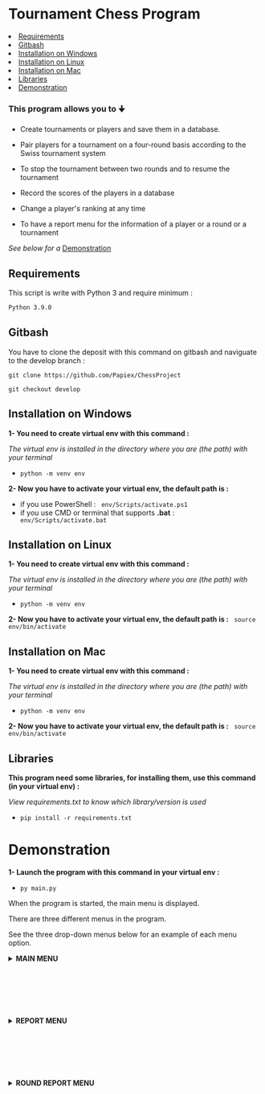 # Tournament Chess Program

<li><a href="#requirements">Requirements</a></li>
<li><a href="#gitbash">Gitbash</a></li>
<li><a href="#installation-on-windows">Installation on Windows</a></li>
<li><a href="#installation-on-linux">Installation on Linux</a></li>
<li><a href="#installation-on-mac">Installation on Mac</a></li>
<li><a href="#libraries">Libraries</a></li>
<li><a href="#demonstration">Demonstration</a></li>

### This program allows you to 🠋

- Create tournaments or players and save them in a database.

- Pair players for a tournament on a four-round basis according to the Swiss tournament system

- To stop the tournament between two rounds and to resume the tournament

- Record the scores of the players in a database

- Change a player's ranking at any time

- To have a report menu for the information of a player or a round or a tournament

*See below for a* <a href="#demonstration">Demonstration</a>

## Requirements
This script is write with Python 3 and require minimum :
```bash
Python 3.9.0
```
## Gitbash
You have to clone the deposit with this command on gitbash and naviguate to the develop branch :
```
git clone https://github.com/Papiex/ChessProject
```
```
git checkout develop
```
## Installation on Windows
__1- You need to create virtual env with this command :__

*The virtual env is installed in the directory where you are (the path) with your terminal*

- ```python -m venv env```

__2- Now you have to activate your virtual env, the default path is :__
- if you use PowerShell :
``` env/Scripts/activate.ps1```
- if you use CMD or terminal that supports __.bat__ :
``` env/Scripts/activate.bat```

## Installation on Linux
__1- You need to create virtual env with this command :__

*The virtual env is installed in the directory where you are (the path) with your terminal*

- ```python -m venv env```

__2- Now you have to activate your virtual env, the default path is :__
``` source env/bin/activate```

## Installation on Mac
__1- You need to create virtual env with this command :__

*The virtual env is installed in the directory where you are (the path) with your terminal*

- ```python -m venv env```

__2- Now you have to activate your virtual env, the default path is :__
``` source env/bin/activate```

## Libraries
__This program need some libraries, for installing them, use this command (in your virtual env) :__

*View requirements.txt to know which library/version is used*

- ```pip install -r requirements.txt```

# Demonstration

__1- Launch the program with this command in your virtual env :__

- ```py main.py```

When the program is started, the main menu is displayed.

There are three different menus in the program.

See the three drop-down menus below for an example of each menu option.

<details>
  <summary><b>MAIN MENU</b></summary>

<li><a href="#1---create-a-tournament">1 - Create a tournament</a></li>
<li><a href="#2---add-players-to-a-tournament">2 - Add players to a Tournament</a></li>
<li><a href="#3---launch-or-continue-a-tournament">3 - Launch or continue a tournament</a></li>
<li><a href="#4---add-player-to-database">4 - Add player to database</a></li>
<li><a href="#5---modify-player-general-score">5 - Modify player general score</a></li>
<li><a href="#6---report-menu">6 - Report menu</a></li>
<li><a href="#7---exit-the-program">7 - Exit the program</a></li>

![image](https://user-images.githubusercontent.com/81369778/136022869-22b1f44c-b777-46e4-9f4b-4c334afbe9a0.png)

## 1 - Create a tournament

¤ ***THE PROGRAM WILL ASK YOU :***
- The name
- The place
- The start and end date
- The time between tour
- The description

...and will save the tournament into the database.

![image](https://user-images.githubusercontent.com/81369778/136024702-b5e2a6e7-1aeb-4160-bffc-27826356c941.png)

<li><a href="#demonstration">Click here for back to the table contents</a></li>  
  
## 2 - Add players to a Tournament

¤ ***THE PROGRAM WILL SHOW YOU ALL THE TOURNAMENTS
AND WAIT YOU CHOOSE TOURNAMENT ID FOR ADD PLAYERS 🠋***
- If database have no tournament, the program will raise an error

![image](https://user-images.githubusercontent.com/81369778/136026037-f0a6370e-428d-4f8f-b940-3eaea5b41beb.png)

¤ ***NOW YOU HAVE TO SELECT 8 PLAYERS ID 🠋***

![image](https://user-images.githubusercontent.com/81369778/136026617-9a513a54-59df-4e91-abb5-3e4b91040ae1.png)

¤ ***AFTER THAT THE LIST OF SELECTED PLAYERS IS DISPLAYED 🠋***

![image](https://user-images.githubusercontent.com/81369778/136037072-357847c4-6f50-411b-bc88-3a33c729d4de.png)

<li><a href="#demonstration">Click here for back to the table contents</a></li>  
  
## 3 - Launch or continue a tournament

¤ ***THE PROGRAM WILL SHOW YOU ALL THE TOURNAMENTS
AND WAIT YOU CHOOSE TOURNAMENT ID TO LAUNCHED 🠋***
- If database have no tournament, the program will raise an error

![image](https://user-images.githubusercontent.com/81369778/136172114-2ff6d040-ad7c-4161-a42a-244ea669028b.png)

¤ ***THE FIRST ROUND IS RUN ONLY IF 8 PLAYERS HAVE BEEN PREVIOUSLY ADDED TO THE TOURNAMENT SELECTED***

¤ ***NOW YOU HAVE TO ENTER EVERY MATCH RESULT FOR THE ROUND 1 ACCORDING TO THE BOARD***
- You only need to enter the result of the first player of players pair, the result of second player is
  automatically selected according to the result of the first player

![image](https://user-images.githubusercontent.com/81369778/136173207-ba3fea52-c03e-4dfc-af21-d5fcc4b4edf5.png)

![image](https://user-images.githubusercontent.com/81369778/136175079-b1ab532a-a326-4a52-acd6-ca1e4e6e000b.png)

¤ ***WHEN A ROUND IS FINISHED YOU HAVE TO CHOOSE IF YOU WANT TO CONTINUE TO THE NEXT ROUND OR EXIT AND SAVE🠋***
- If you choose to exit and save,
the next time you restart this tournament, you will continue in the round where you stopped
- When at least one round is finished you can view the report in the round report menu of this tournament

![image](https://user-images.githubusercontent.com/81369778/136175829-f29bf63e-c6fc-470e-861f-78119a1ec113.png)

<li><a href="#demonstration">Click here for back to the table contents</a></li>  
  
## 4 - Add player to database

¤ ***THE PROGRAM WILL ASK YOU :***
- The first name
- The last name
- The birthday
- The genre

...and will save the player into the database.

![image](https://user-images.githubusercontent.com/81369778/136023836-f68d5432-e6f1-4aeb-8385-d900e0da2640.png)

<li><a href="#demonstration">Click here for back to the table contents</a></li>  
  
## 5 - Modify player general score

¤***THE PROGRAM WILL SHOW YOU THE LIST OF ALL PLAYERS AND WAIT YOU TO CHOOSE
ID OF ONE PLAYER TO MODIFY HIS GENERAL RANKING🠋***
- After you enter the new score, the program display the new score of the player

![image](https://user-images.githubusercontent.com/81369778/136179371-51fbc1aa-e7ad-475f-b4ec-4cf9e509cb68.png)

![image](https://user-images.githubusercontent.com/81369778/136180493-fb24f919-0ee1-45a4-999b-387a1298b8ae.png)

![image](https://user-images.githubusercontent.com/81369778/136180554-73761747-0334-4414-ac36-ac8560af2d11.png)

<li><a href="#demonstration">Click here for back to the table contents</a></li>  
  
## 6 - Report menu

¤ ***GO TO THE***
<a href="#demonstration">REPORT MENU</a>

<li><a href="#demonstration">Click here for back to the table contents</a></li>  
  
## 7 - Exit the program

¤ ***SIMPLY EXIT THE PROGRAM***

<li><a href="#demonstration">Click here for back to the table contents</a></li>  
  
</details>

&nbsp;

&nbsp;

&nbsp;
  
<details>
  <summary><b>REPORT MENU</b></summary>

<li><a href="#1---show-all-tournaments">1 - Show all tournaments</a></li>
<li><a href="#2---show-all-saved-players">2 - Show all saved players</a></li>
<li><a href="#3---show-players-of-specific-tournament">3 - Show players of specific tournament</a></li>
<li><a href="#4---show-round-report-menu-of-specific-tournament">4 - Show round report menu of specific tournament</a></li>
<li><a href="#5---back-to-the-main-menu">5 - Back to the main menu</a></li>

![image](https://user-images.githubusercontent.com/81369778/136050952-cace051e-2370-4967-8742-f1aecd4bf530.png)

## 1 - Show all tournaments

¤***SHOW ALL TOURNAMENTS SAVED IN DATABASE🠋***

![image](https://user-images.githubusercontent.com/81369778/136192951-357076c9-fa3d-4cb6-9400-d7f72edc77a7.png)

<li><a href="#<summary><b>demonstration</b></summary>">Click here for back to the table contents</a></li>

## 2 - Show all saved players

¤***SHOW ALL PLAYERS SAVED IN DATABASE BY RANKING OR ALPHABETICAL ORDER🠋***

![image](https://user-images.githubusercontent.com/81369778/136193157-55b7faa0-d6a1-45dc-800d-961082562754.png)

![image](https://user-images.githubusercontent.com/81369778/136193200-556d8df6-a8d0-424d-919e-4df3f4f75d6f.png)

<li><a href="demonstration">Click here for back to the table contents</a></li>

## 3 - Show players of specific tournament

¤***THE PROGRAM WAIT YOU TO CHOOSE A TOURNAMENT ID FOR VIEW ASSOCIATED PLAYERS🠋***

![image](https://user-images.githubusercontent.com/81369778/136193432-2733e213-b24f-4b12-936e-99c5ae6817bd.png)

![image](https://user-images.githubusercontent.com/81369778/136193486-e32a754f-9689-4c58-a95f-002e9e9de004.png)

<li><a href="demonstration">Click here for back to the table contents</a></li>

## 4 - Show round report menu of specific tournament

¤ ***THE PROGRAM WAIT YOU TO CHOOSE A TOURNAMENT ID AND LOAD THE ROUND MENU REPORT OF THE SELECTED TOURNAMENT🠋***
- View the round report menu below too see an example of each round report menu option

![image](https://user-images.githubusercontent.com/81369778/136195601-7f21d9a7-0240-4189-88d4-3be3e04bb8de.png)

<li><a href="#demonstration">Click here for back to the table contents</a></li>

## 5 - Back to the main menu

¤***SIMPLY BACK TO THE MAIN MENU***

¤ ***GO TO THE***
<a href="#demonstration">MAIN MENU</a>

<li><a href="#demonstration">Click here for back to the table contents</a></li>

</details>

&nbsp;

&nbsp;

&nbsp;

<details>
  <summary><b>ROUND REPORT MENU</b></summary>

  
<li><a href="#1---show-all-rounds-results">1 - Show all rounds results</a></li>
<li><a href="#2---show-round-x-results">2, 3, 4, 5 - Show round X results</a></li>
<li><a href="#6---back-to-the-report-menu">6 - Back to the report menu</a></li>

![image](https://user-images.githubusercontent.com/81369778/136052754-13420d89-8f89-463a-9d51-e2ab289c99a7.png)

## 1 - Show all rounds results

¤***SHOW ALL ROUNDS RESULT OF THE SELECTED TOURNAMENT🠋***

![image](https://user-images.githubusercontent.com/81369778/136208089-65950399-861d-4a69-a914-31bdc04939ab.png)

![image](https://user-images.githubusercontent.com/81369778/136208171-2a9a8afd-e95a-4378-a66f-9b4d1a62633c.png)

![image](https://user-images.githubusercontent.com/81369778/136208216-bda23ec8-02ac-4668-8502-c4b85521c63d.png)

![image](https://user-images.githubusercontent.com/81369778/136208246-641ddf9c-bd5f-48e4-9040-0ef4f44afb39.png)

<li><a href="#demonstration">Click here for back to the table contents</a></li>

## 2 - Show round X results

¤***SHOW RESULT OF A SPECIFIC ROUND🠋***

![image](https://user-images.githubusercontent.com/81369778/136208216-bda23ec8-02ac-4668-8502-c4b85521c63d.png)

<li><a href="#demonstration">Click here for back to the table contents</a></li>

## 6 - Back to the report menu

¤***SIMPLY BACK TO THE REPORT MENU***

<li><a href="#demonstration">Click here for back to the table contents</a></li>

</details>

&nbsp;

&nbsp;

&nbsp;

&nbsp;

&nbsp;
